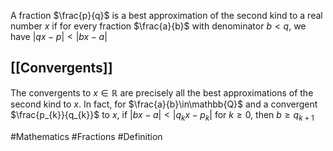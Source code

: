 A fraction $\frac{p}{q}$ is a best approximation of the second kind to a real number $x$ if for every fraction $\frac{a}{b}$ with denominator $b<q$, we have $\left| qx-p \right|<\left| bx-a \right|$
## [[Convergents]]
The convergents to $x \in\mathbb{R}$ are precisely all the best approximations of the second kind to $x$. In fact, for $\frac{a}{b}\in\mathbb{Q}$ and a convergent $\frac{p_{k}}{q_{k}}$ to $x$, if $\left| bx-a \right|<\left| q_{k}x-p_{k} \right|$ for $k\geq 0$, then $b\geq q_{k+1}$

#Mathematics #Fractions #Definition